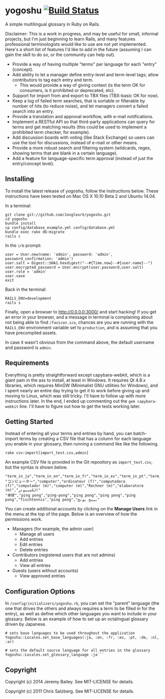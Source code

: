 yogoshu [![Build Status](https://travis-ci.org/JongleurX/yogoshu.svg)](http://travis-ci.org/JongleurX/yogoshu) 
=======

A simple multilingual glossary in Ruby on Rails.

Disclaimer: This is a work in progress, and may be useful for small, informal projects, but I'm just beginning to learn Rails, and many features professional terminologists would like to use are not yet implemented. Here's a short list of features I'd like to add in the future (assuming I can gain the skill to do so, or the community can help out).

* Provide a way of having multiple "terms" per language for each "entry" (concept).
* Add ability to let a manager define entry-level and term-level tags; allow contributors to tag each entry and term.
	* This would provide a way of giving context (is the term OK for consumers, is it prohibited or deprecated, etc).
* Support for import from and export to TBX files (TBX-basic OK for now).
* Keep a log of failed term searches, that is sortable or filterable by number of hits (to reduce noise), and let managers convert a failed search into an entry.
* Provide a translation and approval workflow, with e-mail notifications.
* Implement a RESTful API so that third-party applications can query for terms and get matching results (this could be used to implement a prohibited term checker, for example).
* Add discussion boards with voting (like Stack Exchange) so users can use the tool for discussions, instead of e-mail or other means.
* Provide a more robust search and filtering system (wildcards, regex, showing terms that are blank in a certain language).
* Add a feature for language-specific term approval (instead of just the entry/concept level).

Installing
----------

To install the latest release of yogoshu, follow the instructions below. These instructions have been tested on Mac OS X 10.10 Beta 2 and Ubuntu 14.04.

In a terminal:

	git clone git://github.com/JongleurX/yogoshu.git
	cd yogoshu
	bundle install
	cp config/database_example.yml config/database.yml
	bundle exec rake db:migrate
	rails c

In the `irb` prompt:

	user = User.new(name: 'admin', password: 'admin', password_confirmation: 'admin')
	user.salt = Digest::SHA1.hexdigest("--#{Time.now}--#{user.name}--")
	user.encrypted_password = User.encrypt(user.password,user.salt)
	user.role = 'admin'	
	user.save
	exit

Back in the terminal:

	RAILS_ENV=development
	rails s

Finally, open a browser to http://0.0.0.0:3000/ and start hacking! If you get an error in your browser, and a message in terminal is complaining about not being able to find `/favicon.ico`, chances are you are running with the `RAILS_ENV` environment variable set to `production`, and is assuming that you have precompiled assets.

In case it wasn't obvious from the command above, the default username and password is `admin`.

Requirements
------------
Everything is pretty straightforward except capybara-webkit, which is a giant pain in the ass to install, at least in Windows. It requires Qt 4.8.x libraries, which requires MinGW (Minimalist GNU utilities for Windows), and I spent nearly an entire day trying to get it to work before giving up and moving to Linux, which was still tricky. I'll have to follow up with more instructions later. In the end, I ended up commenting out the `gem capybara-webkit` line. I'll have to figure out how to get the tests working later.

Getting Started
---------------

Instead of entering all your terms and entries by hand, you can batch-import terms by creating a CSV file that has a column for each language you enable in your glossary, then running a command like like the following.

	rake csv:import[import_test.csv,admin]
	
An example CSV file is provided in the Git repository as `import_test.csv`, but the syntax is shown below.

	"term_in_ja","term_in_en","term_in_fr","term_in_es","term_in_pt","term_in_nl","term_in_de","term_in_it","term_in_ar"
	"コンピューター","computer","ordinateur (f)","computadora (f)","computador (m)","computer (m)","Rechner (m)","elaboratore (m)","الكمبيوتر"
	"卓球","ping pong","ping-pong","ping pong","ping pong","ping pong","Tischtennis","ping pong","بينج بونج"

You can create additional accounts by clicking on the **Manage Users** link in the menu at the top of the page. Below is an overview of how the permissions work.

* Managers (for example, the admin user)
	* Manage all users
	* Add entries
	* Edit entries
	* Delete entries
* Contributors (registered users that are not admins)
	* Add entries
    * View all entries
* Guests (users without accounts)
	* View approved entries


Configuration Options
---------------------
In `/config/initializers/yogoshu.rb`, you can set the "parent" language (the one that drives the others and always requires a term to be filled in for the entry), as well as define which other languages you want to include in your glossary. Below is an example of how to set up an octalingual glossary driven by Japanese.

	# sets base languages to be used throughout the application
	Yogoshu::Locales.set_base_languages(:ja, :en, :fr, :es, :pt, :de, :nl, :ar)

	# sets the default source language for all entries in the glossary
	Yogoshu::Locales.set_glossary_language :ja```

Copyright
---------
Copyright (c) 2014 Jeremy Bailey. See MIT-LICENSE for details.

Copyright (c) 2011 Chris Salzberg. See MIT-LICENSE for details.

